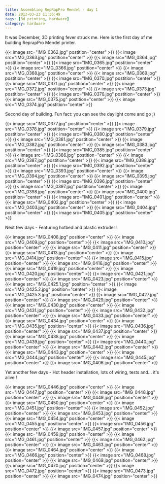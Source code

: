 ```yaml
---
title: Assembling RepRapPro Mendel - day 1
date: 2013-03-23 11:36:49
tags: [3d printing, hardware]
category: hardware
---
```


It was December, 3D printing fever struck me. Here is the first day of
me building ReprapPro Mendel printer.

{{< image src="IMG_0362.jpg" postition="center" >}}
{{< image src="IMG_0363.jpg" postition="center" >}}
{{< image src="IMG_0364.jpg" postition="center" >}}
{{< image src="IMG_0365.jpg" postition="center" >}}
{{< image src="IMG_0366.jpg" postition="center" >}}
{{< image src="IMG_0368.jpg" postition="center" >}}
{{< image src="IMG_0369.jpg" postition="center" >}}
{{< image src="IMG_0370.jpg" postition="center" >}}
{{< image src="IMG_0371.jpg" postition="center" >}}
{{< image src="IMG_0372.jpg" postition="center" >}}
{{< image src="IMG_0373.jpg" postition="center" >}}
{{< image src="IMG_0376.jpg" postition="center" >}}
{{< image src="IMG_0375.jpg" postition="center" >}}
{{< image src="IMG_0374.jpg" postition="center" >}}

Second day of building. Fun fact: you can see the daylight come and go ;)

{{< image src="IMG_0377.jpg" postition="center" >}}
{{< image src="IMG_0378.jpg" postition="center" >}}
{{< image src="IMG_0379.jpg" postition="center" >}}
{{< image src="IMG_0380.jpg" postition="center" >}}
{{< image src="IMG_0381.jpg" postition="center" >}}
{{< image src="IMG_0382.jpg" postition="center" >}}
{{< image src="IMG_0383.jpg" postition="center" >}}
{{< image src="IMG_0385.jpg" postition="center" >}}
{{< image src="IMG_0386.jpg" postition="center" >}}
{{< image src="IMG_0387.jpg" postition="center" >}}
{{< image src="IMG_0388.jpg" postition="center" >}}
{{< image src="IMG_0392.jpg" postition="center" >}}
{{< image src="IMG_0393.jpg" postition="center" >}}
{{< image src="IMG_0394.jpg" postition="center" >}}
{{< image src="IMG_0395.jpg" postition="center" >}}
{{< image src="IMG_0396.jpg" postition="center" >}}
{{< image src="IMG_0397.jpg" postition="center" >}}
{{< image src="IMG_0398.jpg" postition="center" >}}
{{< image src="IMG_0400.jpg" postition="center" >}}
{{< image src="IMG_0401.jpg" postition="center" >}}
{{< image src="IMG_0402.jpg" postition="center" >}}
{{< image src="IMG_0403.jpg" postition="center" >}}
{{< image src="IMG_0404.jpg" postition="center" >}}
{{< image src="IMG_0405.jpg" postition="center" >}}

Next few days - Featuring hotbed and plastic extruder !

{{< image src="IMG_0408.jpg" position="center" >}}
{{< image src="IMG_0409.jpg" position="center" >}}
{{< image src="IMG_0410.jpg" position="center" >}}
{{< image src="IMG_0411.jpg" position="center" >}}
{{< image src="IMG_0413.jpg" position="center" >}}
{{< image src="IMG_0414.jpg" position="center" >}}
{{< image src="IMG_0415.jpg" position="center" >}}
{{< image src="IMG_0416.jpg" position="center" >}}
{{< image src="IMG_0419.jpg" position="center" >}}
{{< image src="IMG_0420.jpg" position="center" >}}
{{< image src="IMG_0421.jpg" position="center" >}}
{{< image src="IMG_0423.jpg" position="center" >}}
{{< image src="IMG_0425.1.jpg" position="center" >}}
{{< image src="IMG_0425.2.jpg" position="center" >}}
{{< image src="IMG_0425.3.jpg" position="center" >}}
{{< image src="IMG_0427.jpg" position="center" >}}
{{< image src="IMG_0429.jpg" position="center" >}}
{{< image src="IMG_0430.jpg" position="center" >}}
{{< image src="IMG_0431.jpg" position="center" >}}
{{< image src="IMG_0432.jpg" position="center" >}}
{{< image src="IMG_0433.jpg" position="center" >}}
{{< image src="IMG_0434.jpg" position="center" >}}
{{< image src="IMG_0435.jpg" position="center" >}}
{{< image src="IMG_0436.jpg" position="center" >}}
{{< image src="IMG_0437.jpg" position="center" >}}
{{< image src="IMG_0438.jpg" position="center" >}}
{{< image src="IMG_0439.jpg" position="center" >}}
{{< image src="IMG_0440.jpg" position="center" >}}
{{< image src="IMG_0442.jpg" position="center" >}}
{{< image src="IMG_0443.jpg" position="center" >}}
{{< image src="IMG_0444.jpg" position="center" >}}
{{< image src="IMG_0445.jpg" position="center" >}}
{{< image src="IMG_0406.jpg" position="center" >}}

Yet another few days - Hot header installation, lots of wiring, tests and... it's alive !

{{< image src="IMG_0446.jpg" position="center" >}}
{{< image src="IMG_0447.jpg" position="center" >}}
{{< image src="IMG_0448.jpg" position="center" >}}
{{< image src="IMG_0449.jpg" position="center" >}}
{{< image src="IMG_0450.jpg" position="center" >}}
{{< image src="IMG_0451.jpg" position="center" >}}
{{< image src="IMG_0452.jpg" position="center" >}}
{{< image src="IMG_0453.jpg" position="center" >}}
{{< image src="IMG_0454.jpg" position="center" >}}
{{< image src="IMG_0455.jpg" position="center" >}}
{{< image src="IMG_0456.jpg" position="center" >}}
{{< image src="IMG_0457.jpg" position="center" >}}
{{< image src="IMG_0459.jpg" position="center" >}}
{{< image src="IMG_0461.jpg" position="center" >}}
{{< image src="IMG_0462.jpg" position="center" >}}
{{< image src="IMG_0463.jpg" position="center" >}}
{{< image src="IMG_0464.jpg" position="center" >}}
{{< image src="IMG_0466.jpg" position="center" >}}
{{< image src="IMG_0468.jpg" position="center" >}}
{{< image src="IMG_0469.jpg" position="center" >}}
{{< image src="IMG_0470.jpg" position="center" >}}
{{< image src="IMG_0472.jpg" position="center" >}}
{{< image src="IMG_0473.jpg" position="center" >}}
{{< image src="IMG_0474.jpg" position="center" >}}
